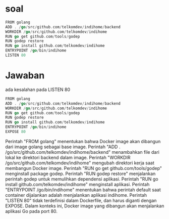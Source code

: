 # soal

```go
FROM golang
ADD . /go/src/github.com/telkomdev/indihome/backend
WORKDIR /go/src/github.com/telkomdev/indihome
RUN go get github.com/tools/godep
RUN godep restore
RUN go install github.com/telkomdev/indihome
ENTRYPOINT /go/bin/indihome
LISTEN 80
```


# Jawaban

ada kesalahan pada LISTEN 80

```go
FROM golang
ADD . /go/src/github.com/telkomdev/indihome/backend
WORKDIR /go/src/github.com/telkomdev/indihome
RUN go get github.com/tools/godep
RUN godep restore
RUN go install github.com/telkomdev/indihome
ENTRYPOINT /go/bin/indihome
EXPOSE 80
```

Perintah "FROM golang" menentukan bahwa Docker image akan dibangun dari image golang sebagai base image.
Perintah "ADD . /go/src/github.com/telkomdev/indihome/backend" menambahkan file dari lokal ke direktori backend dalam image.
Perintah "WORKDIR /go/src/github.com/telkomdev/indihome" mengubah direktori kerja saat membangun Docker image.
Perintah "RUN go get github.com/tools/godep" menginstall package godep.
Perintah "RUN godep restore" menjalankan perintah godep untuk memulihkan dependensi aplikasi.
Perintah "RUN go install github.com/telkomdev/indihome" menginstall aplikasi.
Perintah "ENTRYPOINT /go/bin/indihome" menentukan bahwa perintah default saat container dijalankan adalah menjalankan aplikasi indihome.
Perintah "LISTEN 80" tidak terdefinisi dalam Dockerfile, dan harus diganti dengan EXPOSE.
Dalam konteks ini, Docker image yang dibangun akan menjalankan aplikasi Go pada port 80.